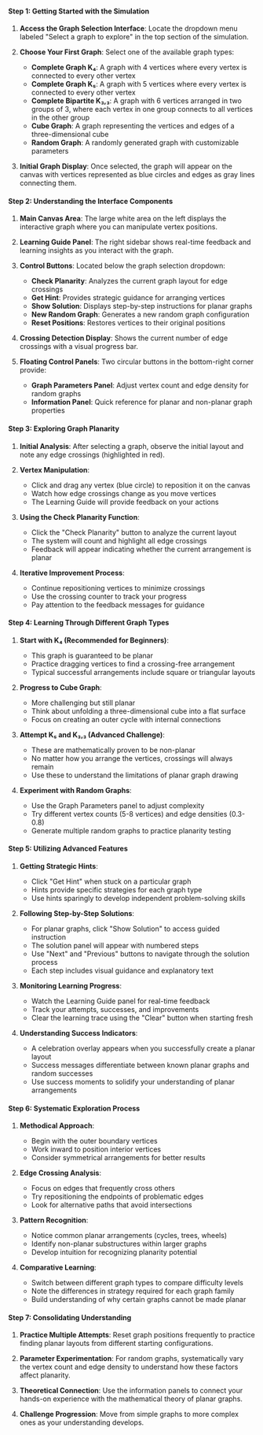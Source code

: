 #### Step 1: Getting Started with the Simulation

1. **Access the Graph Selection Interface**: Locate the dropdown menu labeled "Select a graph to explore" in the top section of the simulation.

2. **Choose Your First Graph**: Select one of the available graph types:
   - **Complete Graph K₄**: A graph with 4 vertices where every vertex is connected to every other vertex
   - **Complete Graph K₅**: A graph with 5 vertices where every vertex is connected to every other vertex
   - **Complete Bipartite K₃,₃**: A graph with 6 vertices arranged in two groups of 3, where each vertex in one group connects to all vertices in the other group
   - **Cube Graph**: A graph representing the vertices and edges of a three-dimensional cube
   - **Random Graph**: A randomly generated graph with customizable parameters

3. **Initial Graph Display**: Once selected, the graph will appear on the canvas with vertices represented as blue circles and edges as gray lines connecting them.

#### Step 2: Understanding the Interface Components

1. **Main Canvas Area**: The large white area on the left displays the interactive graph where you can manipulate vertex positions.

2. **Learning Guide Panel**: The right sidebar shows real-time feedback and learning insights as you interact with the graph.

3. **Control Buttons**: Located below the graph selection dropdown:
   - **Check Planarity**: Analyzes the current graph layout for edge crossings
   - **Get Hint**: Provides strategic guidance for arranging vertices
   - **Show Solution**: Displays step-by-step instructions for planar graphs
   - **New Random Graph**: Generates a new random graph configuration
   - **Reset Positions**: Restores vertices to their original positions

4. **Crossing Detection Display**: Shows the current number of edge crossings with a visual progress bar.

5. **Floating Control Panels**: Two circular buttons in the bottom-right corner provide:
   - **Graph Parameters Panel**: Adjust vertex count and edge density for random graphs
   - **Information Panel**: Quick reference for planar and non-planar graph properties

#### Step 3: Exploring Graph Planarity

1. **Initial Analysis**: After selecting a graph, observe the initial layout and note any edge crossings (highlighted in red).

2. **Vertex Manipulation**:
   - Click and drag any vertex (blue circle) to reposition it on the canvas
   - Watch how edge crossings change as you move vertices
   - The Learning Guide will provide feedback on your actions

3. **Using the Check Planarity Function**:
   - Click the "Check Planarity" button to analyze the current layout
   - The system will count and highlight all edge crossings
   - Feedback will appear indicating whether the current arrangement is planar

4. **Iterative Improvement Process**:
   - Continue repositioning vertices to minimize crossings
   - Use the crossing counter to track your progress
   - Pay attention to the feedback messages for guidance

#### Step 4: Learning Through Different Graph Types

1. **Start with K₄ (Recommended for Beginners)**:
   - This graph is guaranteed to be planar
   - Practice dragging vertices to find a crossing-free arrangement
   - Typical successful arrangements include square or triangular layouts

2. **Progress to Cube Graph**:
   - More challenging but still planar
   - Think about unfolding a three-dimensional cube into a flat surface
   - Focus on creating an outer cycle with internal connections

3. **Attempt K₅ and K₃,₃ (Advanced Challenge)**:
   - These are mathematically proven to be non-planar
   - No matter how you arrange the vertices, crossings will always remain
   - Use these to understand the limitations of planar graph drawing

4. **Experiment with Random Graphs**:
   - Use the Graph Parameters panel to adjust complexity
   - Try different vertex counts (5-8 vertices) and edge densities (0.3-0.8)
   - Generate multiple random graphs to practice planarity testing

#### Step 5: Utilizing Advanced Features

1. **Getting Strategic Hints**:
   - Click "Get Hint" when stuck on a particular graph
   - Hints provide specific strategies for each graph type
   - Use hints sparingly to develop independent problem-solving skills

2. **Following Step-by-Step Solutions**:
   - For planar graphs, click "Show Solution" to access guided instruction
   - The solution panel will appear with numbered steps
   - Use "Next" and "Previous" buttons to navigate through the solution process
   - Each step includes visual guidance and explanatory text

3. **Monitoring Learning Progress**:
   - Watch the Learning Guide panel for real-time feedback
   - Track your attempts, successes, and improvements
   - Clear the learning trace using the "Clear" button when starting fresh

4. **Understanding Success Indicators**:
   - A celebration overlay appears when you successfully create a planar layout
   - Success messages differentiate between known planar graphs and random successes
   - Use success moments to solidify your understanding of planar arrangements

#### Step 6: Systematic Exploration Process

1. **Methodical Approach**:
   - Begin with the outer boundary vertices
   - Work inward to position interior vertices
   - Consider symmetrical arrangements for better results

2. **Edge Crossing Analysis**:
   - Focus on edges that frequently cross others
   - Try repositioning the endpoints of problematic edges
   - Look for alternative paths that avoid intersections

3. **Pattern Recognition**:
   - Notice common planar arrangements (cycles, trees, wheels)
   - Identify non-planar substructures within larger graphs
   - Develop intuition for recognizing planarity potential

4. **Comparative Learning**:
   - Switch between different graph types to compare difficulty levels
   - Note the differences in strategy required for each graph family
   - Build understanding of why certain graphs cannot be made planar

#### Step 7: Consolidating Understanding

1. **Practice Multiple Attempts**: Reset graph positions frequently to practice finding planar layouts from different starting configurations.

2. **Parameter Experimentation**: For random graphs, systematically vary the vertex count and edge density to understand how these factors affect planarity.

3. **Theoretical Connection**: Use the information panels to connect your hands-on experience with the mathematical theory of planar graphs.

4. **Challenge Progression**: Move from simple graphs to more complex ones as your understanding develops.